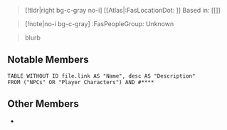 >[!tldr|right bg-c-gray no-i] [[Atlas|:FasLocationDot: ]] Based in: [[]]

>[!note|no-i bg-c-gray] :FasPeopleGroup: Unknown

>blurb

## Notable Members
```dataview
TABLE WITHOUT ID file.link AS "Name", desc AS "Description"
FROM ("NPCs" OR "Player Characters") AND #****
```

## Other Members
- 
